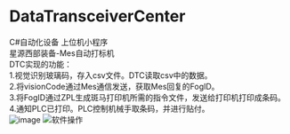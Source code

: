# DataTransceiverCenter
C#自动化设备 上位机小程序  
星源西部装备-Mes自动打标机  
DTC实现的功能：  
1.视觉识别玻璃码，存入csv文件。DTC读取csv中的数据。  
2.将visionCode通过Mes通信发送，获取Mes回复的FogID。  
3.将FogID通过ZPL生成斑马打印机所需的指令文件，发送给打印机打印成条码。  
4.通知PLC已打印。PLC控制机械手取条码，并进行贴付。  
![image](https://github.com/Dream-Tang/DataTransceiverCenter/assets/24229806/847b8977-4d31-4ce2-b81c-380a38fc1380)
![软件操作](https://github.com/Dream-Tang/DataTransceiverCenter/assets/24229806/bfdd90b9-5542-4a53-a82b-691a800acec1)
